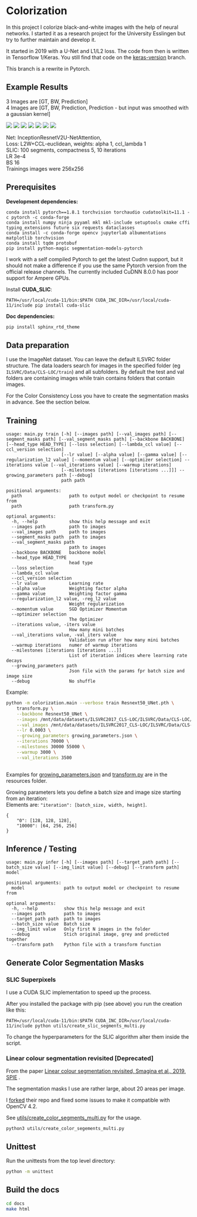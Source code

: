 # Colorization

In this project I colorize black-and-white images with the help of neural networks. I started it as a research project
for the University Esslingen but try to further maintain and develop it.

It started in 2019 with a U-Net and L1/L2 loss. The code from then is written in Tensorflow 1/Keras. You still find that
code on the [keras-version](https://github.com/dketterer/colorization/tree/keras-version) branch.

This branch is a rewrite in Pytorch.

## Example Results

3 Images are [GT, BW, Prediction]  
4 Images are [GT, BW, Prediction, Prediction - but input was smoothed with a gaussian kernel]

![](docs/_static/images/prediction-00001.jpg)
![](docs/_static/images/prediction-00014.jpg)
![](docs/_static/images/prediction-00022.jpg)
![](docs/_static/images/prediction-00218.jpg)
![](docs/_static/images/prediction-00731.jpg)
![](docs/_static/images/prediction-00738.jpg)
![](docs/_static/images/prediction-00862.jpg)


Net: InceptionResnetV2U-NetAttention,  
Loss: L2W+CCL-euclidean, weights: alpha 1, ccl_lambda 1  
SLIC: 100 segments, compactness 5, 10 iterations  
LR 3e-4  
BS 16  
Trainings images were 256x256

## Prerequisites

**Development dependencies:**

```
conda install pytorch==1.8.1 torchvision torchaudio cudatoolkit=11.1 -c pytorch -c conda-forge
conda install numpy ninja pyyaml mkl mkl-include setuptools cmake cffi typing_extensions future six requests dataclasses
conda install -c conda-forge opencv jupyterlab albumentations matplotlib torchvision
conda install tqdm protobuf
pip install python-magic segmentation-models-pytorch
```

I work with a self compiled Pytorch to get the latest Cudnn support, but it should not make a difference if you use the
same Pytorch version from the official release channels. The currently included CuDNN 8.0.0 has poor support for Ampere
GPUs.

Install **CUDA_SLIC**:

```
PATH=/usr/local/cuda-11/bin:$PATH CUDA_INC_DIR=/usr/local/cuda-11/include pip install cuda-slic
```

**Doc dependencies:**

```bash
pip install sphinx_rtd_theme
```

## Data preparation

I use the ImageNet dataset. You can leave the default ILSVRC folder structure. The data loaders search for images in the
specified folder (eg `ILSVRC/Data/CLS-LOC/train`) and all subfolders. By default the test and val folders are containing
images while train contains folders that contain images.

For the Color Consistency Loss you have to create the segmentation masks in advance. See the section below.

## Training

```
usage: main.py train [-h] [--images path] [--val_images path] [--segment_masks path] [--val_segment_masks path] [--backbone BACKBONE] [--head_type HEAD_TYPE] [--loss selection] [--lambda_ccl value] [--ccl_version selection]
                     [--lr value] [--alpha value] [--gamma value] [--regularization_l2 value] [--momentum value] [--optimizer selection] --iterations value [--val_iterations value] [--warmup iterations]
                     [--milestones [iterations [iterations ...]]] --growing_parameters path [--debug]
                     path path

positional arguments:
  path                  path to output model or checkpoint to resume from
  path                  path transform.py

optional arguments:
  -h, --help            show this help message and exit
  --images path         path to images
  --val_images path     path to images
  --segment_masks path  path to images
  --val_segment_masks path
                        path to images
  --backbone BACKBONE   backbone model
  --head_type HEAD_TYPE
                        head type
  --loss selection
  --lambda_ccl value
  --ccl_version selection
  --lr value            Learning rate
  --alpha value         Weighting factor alpha
  --gamma value         Weighting factor gamma
  --regularization_l2 value, -reg_l2 value
                        Weight regularization
  --momentum value      SGD Optimizer Momentum
  --optimizer selection
                        The Optimizer
  --iterations value, -iters value
                        How many mini batches
  --val_iterations value, -val_iters value
                        Validation run after how many mini batches
  --warmup iterations   numer of warmup iterations
  --milestones [iterations [iterations ...]]
                        List of iteration indices where learning rate decays
  --growing_parameters path
                        Json file with the params fpr batch size and image size
  --debug               No shuffle
```

Example:

```bash
python -m colorization.main --verbose train Resnext50_UNet.pth \
    transform.py \
    --backbone Resnext50_UNet \
    --images /mnt/data/datasets/ILSVRC2017_CLS-LOC/ILSVRC/Data/CLS-LOC/train \
    --val_images /mnt/data/datasets/ILSVRC2017_CLS-LOC/ILSVRC/Data/CLS-LOC/val \
    --lr 0.0003 \
    --growing_parameters growing_parameters.json \
    --iterations 70000 \
    --milestones 30000 55000 \
    --warmup 3000 \
    --val_iterations 3500
    
```

Examples for [growing_parameters.json](resources/growing_parameters.json) and
[transform.py](resources/transform.py) are in the resources folder.

Growing parameters lets you define a batch size and image size starting from an iteration:  
Elements are: `"iteration": [batch_size, width, height]`.

```
{
	"0": [128, 128, 128],
	"10000": [64, 256, 256]
}
```

## Inference / Testing

```
usage: main.py infer [-h] [--images path] [--target_path path] [--batch_size value] [--img_limit value] [--debug] [--transform path] model

positional arguments:
  model               path to output model or checkpoint to resume from

optional arguments:
  -h, --help          show this help message and exit
  --images path       path to images
  --target_path path  path to images
  --batch_size value  Batch size
  --img_limit value   Only first N images in the folder
  --debug             Stich original image, grey and predicted together
  --transform path    Python file with a transform function
```

## Generate Color Segmentation Masks

### SLIC Superpixels

I use a CUDA SLIC implementation to speed up the process.

After you installed the package with pip (see above) you run the creation like this:

`PATH=/usr/local/cuda-11/bin:$PATH CUDA_INC_DIR=/usr/local/cuda-11/include python utils/create_slic_segments_multi.py`

To change the hyperparameters for the SLIC algorithm alter them inside the script.

### Linear colour segmentation revisited [Deprecated]

From the
paper [Linear colour segmentation revisited, Smagina et al., 2019, SPIE](https://spie.org/Publications/Proceedings/Paper/10.1117/12.2523007?SSO=1)
.

The segmentation masks I use are rather large, about 20 areas per image.

I [forked](https://github.com/dketterer/colorsegmentation) their repo and fixed some issues to make it compatible with
OpenCV 4.2.

See [utils/create_color_segments_multi.py](utils/create_color_segements_multi.py) for the usage.

```
python3 utils/create_color_segements_multi.py
```

## Unittest

Run the unittests from the top level directory:

```bash
python -m unittest
```

## Build the docs

```bash
cd docs
make html
```